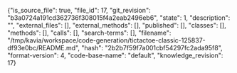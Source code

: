 {"is_source_file": true, "file_id": 17, "git_revision": "b3a0724a191cd362736f308015f4a2eab2496eb6", "state": 1, "description": "", "external_files": [], "external_methods": [], "published": [], "classes": [], "methods": [], "calls": [], "search-terms": [], "filename": "/tmp/kavia/workspace/code-generation/tictactoe-classic-125837-df93e0bc/README.md", "hash": "2b2b7f59f7a001cbf54297fc2ada95f8", "format-version": 4, "code-base-name": "default", "knowledge_revision": 17}